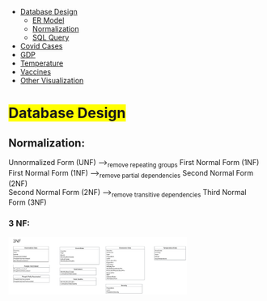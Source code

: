 <link rel="stylesheet" href="style.css">
<nav>
    <ul>
        <li><a href="/Data_Visualization_Covid_Temp_GDP/">Database Design</a>
            <ul>
                <li><a href="/Data_Visualization_Covid_Temp_GDP/ER/">ER Model</a></li>
                <li><a href="/Data_Visualization_Covid_Temp_GDP/Norm/">Normalization</a></li>
                <li><a href="/Data_Visualization_Covid_Temp_GDP/Query/">SQL Query</a></li>
            </ul>
        </li>
        <li><a href="/Data_Visualization_Covid_Temp_GDP/Cases/">Covid Cases</a></li>
        <li><a href="/Data_Visualization_Covid_Temp_GDP/GDP/">GDP</a></li>
        <li><a href="//Data_Visualization_Covid_Temp_GDPTemp/">Temperature</a></li>
        <li><a href="/Data_Visualization_Covid_Temp_GDP/Vac/">Vaccines</a></li>
        <li><a href="/Data_Visualization_Covid_Temp_GDP/Visual/">Other Visualization</a></li>
    </ul>
</nav>



# <span style="background-color: yellow;">Database Design</span>
## Normalization:

Unnormalized Form (UNF) --><sub>remove repeating groups</sub> First Normal Form (1NF)<br>
First Normal Form (1NF) --><sub>remove partial dependencies</sub> Second Normal Form (2NF)<br>
Second Normal Form (2NF) --><sub>remove transitive dependencies</sub> Third Normal Form (3NF)<br>

### 3 NF:
<img src="https://raw.githubusercontent.com/Mark-QifanGu/Data_Visualization_Covid_Temp_GDP/main/images/Norm.png" width="70%" alt="Normalization">
